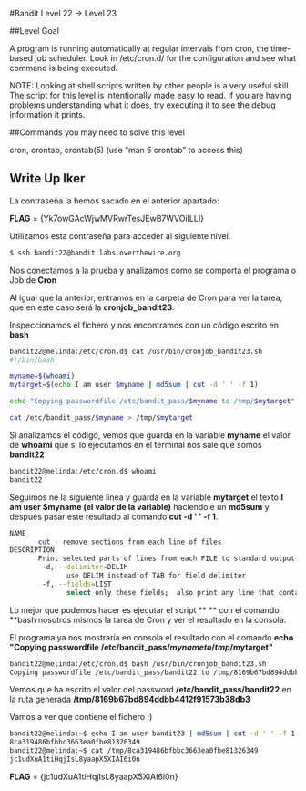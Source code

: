 #Bandit Level 22 → Level 23

##Level Goal

A program is running automatically at regular intervals from cron, the time-based job scheduler. Look in /etc/cron.d/ for the configuration and see what command is being executed.

NOTE: Looking at shell scripts written by other people is a very useful skill. The script for this level is intentionally made easy to read. If you are having problems understanding what it does, try executing it to see the debug information it prints.

##Commands you may need to solve this level

cron, crontab, crontab(5) (use “man 5 crontab” to access this)

## Write Up Iker

La contraseña la hemos sacado en el anterior apartado:

**FLAG** = {Yk7owGAcWjwMVRwrTesJEwB7WVOiILLI}

Utilizamos esta contraseña para acceder al siguiente nivel.

```bash 
$ ssh bandit22@bandit.labs.overthewire.org
```

Nos conectamos a la prueba y analizamos como se comporta el programa o Job de **Cron**

Al igual que la anterior, entramos en la carpeta de Cron para ver la tarea, que en este caso será la **cronjob_bandit23**.

Inspeccionamos el fichero y nos encontramos con un código escrito en **bash**

```bash
bandit22@melinda:/etc/cron.d$ cat /usr/bin/cronjob_bandit23.sh
#!/bin/bash

myname=$(whoami)
mytarget=$(echo I am user $myname | md5sum | cut -d ' ' -f 1)

echo "Copying passwordfile /etc/bandit_pass/$myname to /tmp/$mytarget"

cat /etc/bandit_pass/$myname > /tmp/$mytarget
```

Si analizamos el código, vemos que guarda en la variable **myname** el valor de **whoami** que si lo ejecutamos en el terminal nos sale que somos **bandit22**

```bash
bandit22@melinda:/etc/cron.d$ whoami
bandit22
```

Seguimos ne la siguiente línea y guarda en la variable **mytarget** el texto **I am user $myname (el valor de la variable)** haciendole un **md5sum** y después pasar este resultado al comando **cut -d ' ' -f 1**.

```bash
NAME
       cut - remove sections from each line of files
DESCRIPTION
       Print selected parts of lines from each FILE to standard output.
        -d, --delimiter=DELIM
              use DELIM instead of TAB for field delimiter
        -f, --fields=LIST
              select only these fields;  also print any line that contains no delimiter character, unless the -s option is specified
```

Lo mejor que podemos hacer es ejecutar el script ** ** con el comando **bash <nombre fichero> nosotros mismos la tarea de Cron y ver el resultado en la consola.

El programa ya nos mostraría en consola el resultado con el comando **echo "Copying passwordfile /etc/bandit_pass/$myname to /tmp/$mytarget"**

```bash
bandit22@melinda:/etc/cron.d$ bash /usr/bin/cronjob_bandit23.sh
Copying passwordfile /etc/bandit_pass/bandit22 to /tmp/8169b67bd894ddbb4412f91573b38db3
```

Vemos que ha escrito el valor del password **/etc/bandit_pass/bandit22** en la ruta generada **/tmp/8169b67bd894ddbb4412f91573b38db3**

Vamos a ver que contiene el fichero ;) 

```bash
bandit22@melinda:~$ echo I am user bandit23 | md5sum | cut -d ' ' -f 1
8ca319486bfbbc3663ea0fbe81326349
bandit22@melinda:~$ cat /tmp/8ca319486bfbbc3663ea0fbe81326349
jc1udXuA1tiHqjIsL8yaapX5XIAI6i0n
```

**FLAG** = {jc1udXuA1tiHqjIsL8yaapX5XIAI6i0n}


